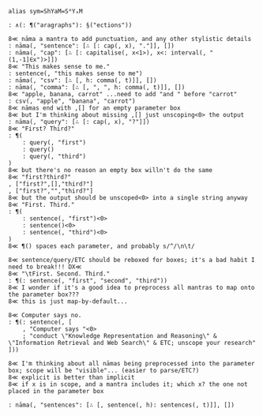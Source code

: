 `alias sym=ShYaM=SᴴYₐM`

	: ∧(: ¶("aragraphs"): §("ections"))

	8≪ nāma a mantra to add punctuation, and any other stylistic details
	: nāma(, "sentence": [∴ [: cap(, x), "."]], [])
	: nāma(, "cap": [∴ [: capitalise(, x<1>), x<: interval(, "(1,-1]∈x")>]])
	8≪ "This makes sense to me."
	: sentence(, "this makes sense to me")
	: nāma(, "csv": [∴ [, h: comma(, t)]], [])
	: nāma(, "comma": [∴ [, ", ", h: comma(, t)]], [])
	8≪ "apple, banana, carrot" ...need to add "and " before "carrot"
	: csv(, "apple", "banana", "carrot")
	8≪ nāmas end with ,[] for an empty parameter box
	8≪ but I'm thinking about missing ,[] just unscoping<0> the output
	: nāma(, "query": [∴ [: cap(, x), "?"]])
	8≪ "First? Third?"
	: ¶(
		: query(, "first")
		: query()
		: query(, "third")
	)
	8≪ but there's no reason an empty box willn't do the same
	8≪ "first?third?"
	, ["first?",[],"third?"]
	, ["first?","","third?"]
	8≪ but the output should be unscoped<0> into a single string anyway
	8≪ "First. Third."	
	: ¶(
		: sentence(, "first")<0>
		: sentence()<0>
		: sentence(, "third")<0>
	)
	8≪ ¶() spaces each parameter, and probably s/^/\n\t/
	
	8≪ sentence/query/ETC should be reboxed for boxes; it's a bad habit I need to break!!! DX≪
	8≪ "\tFirst. Second. Third."
	: ¶(: sentence(, "first", "second", "third"))
	8≪ I wonder if it's a good idea to preprocess all mantras to map onto the parameter box???
	8≪ this is just map-by-default...
	
	8≪ Computer says no.
	: ¶(: sentence(, [
		, "Computer says "<0>
		; "conduct \"Knowledge Representation and Reasoning\" & \"Information Retrieval and Web Search\" & ETC; unscope your research"
	]))
	
	8≪ I'm thinking about all nāmas being preprocessed into the parameter box; scope will be "visible"... (easier to parse/ETC?)
	8≪ explicit is better than implicit
	8≪ if x is in scope, and a mantra includes it; which x? the one not placed in the parameter box

	: nāma(, "sentences": [∴ [, sentence(, h): sentences(, t)]], [])
